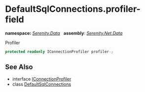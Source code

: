 # DefaultSqlConnections.profiler- field
**namespace:** *[Serenity.Data](../../README.md#serenity.data-namespace)*   **assembly**: *[Serenity.Net.Data](../../README.md)*

Profiler

```csharp
protected readonly IConnectionProfiler profiler-;
```

## See Also

* interface [IConnectionProfiler](../IConnectionProfiler.md)
* class [DefaultSqlConnections](../DefaultSqlConnections.md)